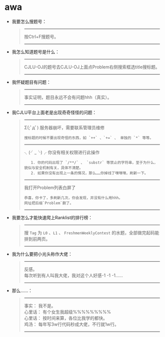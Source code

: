 awa
===
* 我要怎么搜题号：
    > ***
    >按Ctrl+F搜题号。  
    > ***

* 我怎么知道题号是什么：  
    > ***
    > CJLU-OJ的题号去CJLU-OJ上面点Problem右侧搜索框选title搜标题。    
    > ***
* 我怀疑题目有问题：
    > ***
    > 事实证明，题目永远不会有问题hhh（真实）。
    > ***
* 我CJLU平台上面老是出现奇奇怪怪的问题： 
    > ***
    >Σ(;ﾟдﾟ) 服务器崩坏，需要联系管理员维修  
    >```
    >搜标题的时候不要出现奇怪的东西，如 `++` 、`+=` 、 单独的 `*` 等等。
    >```
    > ***
    > ╮(╯_╰)╭ 你没有相关权限进行此操作  
    >```
    >    1. 你的代码出现了 `/**/` 、 `substr` 等禁止的字符串，至于为什么，貌似与安全机制有关，具体不清楚。  
    >    2. 如果你没有出现上一条的情况，那么……你掉线了嘿嘿嘿，刷新一下。  
    >```
    > ***
    > 我打开Problem列表白屏了  
    >```
    >恭喜，你卡了，多刷新几次，你会发现，并没有什么用hhh。  
    >网址把后缀`Problem`删了。
    >```
    > ***
* 我要怎么才能快速爬上Ranklist的排行榜：
    > ***
    > 搜 `Tag` 为 `L0` 、`L1` 、 `FreshmenWeeklyContest` 的水题，全部做完起码能排到前两页。
    > ***
* 我为什么要把小光头称作大佬：
    > ***
    > 反感。  
    > 每次听到有人叫我大佬，我对这个人好感-1 -1 -1……
    > ***
* 那么……：
    > ***
    > 事实： 我不是。  
    > 心里话： 有个女生我超级%%%%%%%%%  
    > 心里话： 按时间来算，各位比我学的都快。  
    > 鸡汤：  每年写3w行代码秒成大佬，不行就1w行。
    > ***